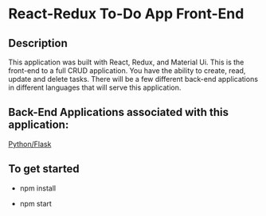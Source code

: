# React-Redux To-Do App Front-End

## Description

This application was built with React, Redux, and Material Ui. This is the front-end to a full CRUD application.
You have the ability to create, read, update and delete tasks. There will be a few different back-end applications in different languages that
will serve this application.

Back-End Applications associated with this application:
---
    
[Python/Flask](https://github.com/jothoudt/python-to-do-backend) 




## To get started

- npm install

- npm start